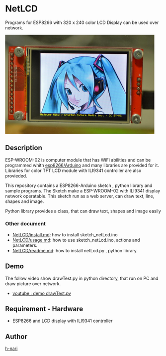 # NetLCD

Programs for ESP8266 with 320 x 240 color LCD Display
can be used over network.

<img src="https://github.com/h-nari/NetLCD/blob/master/img/160819a3.jpg?raw=true" width="480"> 

## Description

ESP-WROOM-02 is computer module that has WiFi abilities and can be programmed whith [esp8266/Arduino](https://github.com/esp8266/Arduino "esp8266/Arduino: ESP8266 core for Arduino") and many libraries are provided for it. Libraries for color TFT LCD module with ILI9341 controller are also provieded.

This repository contains a ESP8266-Arduino sketch , python library and sample programs. The Sketch make a ESP-WROOM-02 with ILI9341 display network operatable. 
This sketch run as a web server, can draw text, line, shapes and image.

Python library provides a class, that can draw text, shapes and image easily

### Other document

- [NetLCD/install.md](https://github.com/h-nari/NetLCD/blob/master/sketch_NetLCD/install.md "NetLCD/install.md at master · h-nari/NetLCD"): how to install sketch_netLcd.ino 
- [NetLCD/usage.md](https://github.com/h-nari/NetLCD/blob/master/sketch_NetLCD/usage.md "NetLCD/usage.md at master · h-nari/NetLCD"): how to use sketch_netLcd.ino, actions and parameters.
- [NetLCD/readme.md](https://github.com/h-nari/NetLCD/blob/master/python/readme.md "NetLCD/readme.md at master · h-nari/NetLCD"): how to install netLcd.py , python library.

## Demo

The follow video show drawTest.py in python directory, that run on PC and draw picture over network.

- [youtube : demo drawTest.py](https://youtu.be/M9U3qatbHAc "drawTest.py")

## Requirement - Hardware

- ESP8266 and LCD display with ILI9341 controller

## Author

[h-nari](https://github.com/h-nari "h-nari (Hiroshi Narimatsu)")

